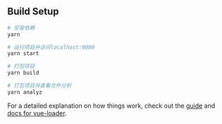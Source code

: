 ## Build Setup

``` bash
# 安装依赖
yarn

# 运行项目并访问localhost:8080
yarn start

# 打包项目
yarn build

# 打包项目并查看文件分析
yarn analyz
```

For a detailed explanation on how things work, check out the [guide](http://vuejs-templates.github.io/webpack/) and [docs for vue-loader](http://vuejs.github.io/vue-loader).
